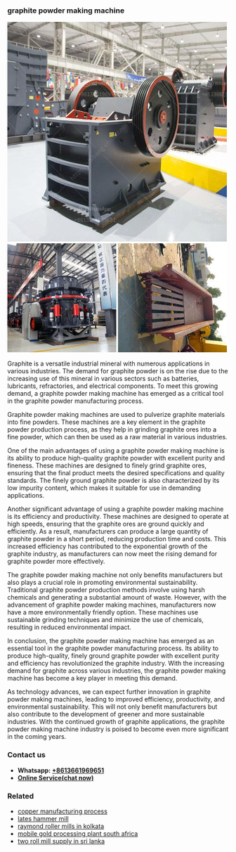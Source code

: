 <h3>graphite powder making machine</h3><img src='1704791595.jpg' alt=''><p>Graphite is a versatile industrial mineral with numerous applications in various industries. The demand for graphite powder is on the rise due to the increasing use of this mineral in various sectors such as batteries, lubricants, refractories, and electrical components. To meet this growing demand, a graphite powder making machine has emerged as a critical tool in the graphite powder manufacturing process.</p><p>Graphite powder making machines are used to pulverize graphite materials into fine powders. These machines are a key element in the graphite powder production process, as they help in grinding graphite ores into a fine powder, which can then be used as a raw material in various industries.</p><p>One of the main advantages of using a graphite powder making machine is its ability to produce high-quality graphite powder with excellent purity and fineness. These machines are designed to finely grind graphite ores, ensuring that the final product meets the desired specifications and quality standards. The finely ground graphite powder is also characterized by its low impurity content, which makes it suitable for use in demanding applications.</p><p>Another significant advantage of using a graphite powder making machine is its efficiency and productivity. These machines are designed to operate at high speeds, ensuring that the graphite ores are ground quickly and efficiently. As a result, manufacturers can produce a large quantity of graphite powder in a short period, reducing production time and costs. This increased efficiency has contributed to the exponential growth of the graphite industry, as manufacturers can now meet the rising demand for graphite powder more effectively.</p><p>The graphite powder making machine not only benefits manufacturers but also plays a crucial role in promoting environmental sustainability. Traditional graphite powder production methods involve using harsh chemicals and generating a substantial amount of waste. However, with the advancement of graphite powder making machines, manufacturers now have a more environmentally friendly option. These machines use sustainable grinding techniques and minimize the use of chemicals, resulting in reduced environmental impact.</p><p>In conclusion, the graphite powder making machine has emerged as an essential tool in the graphite powder manufacturing process. Its ability to produce high-quality, finely ground graphite powder with excellent purity and efficiency has revolutionized the graphite industry. With the increasing demand for graphite across various industries, the graphite powder making machine has become a key player in meeting this demand.</p><p>As technology advances, we can expect further innovation in graphite powder making machines, leading to improved efficiency, productivity, and environmental sustainability. This will not only benefit manufacturers but also contribute to the development of greener and more sustainable industries. With the continued growth of graphite applications, the graphite powder making machine industry is poised to become even more significant in the coming years.</p><h3>Contact us</h3><ul><li><strong>Whatsapp:&nbsp;<a href="https://wa.me/8613661969651">+8613661969651</a></strong></li><li><a href="https://swt.shibang-china.com/?git&amp;zhl&amp;graphite powder making machine"><strong>Online Service(chat now)</strong></a></li></ul><h3>Related</h3><ul><li><a href='copper manufacturing process.md'>copper manufacturing process</a></li><li><a href='lates hammer mill.md'>lates hammer mill</a></li><li><a href='raymond roller mills in kolkata.md'>raymond roller mills in kolkata</a></li><li><a href='mobile gold processing plant south africa.md'>mobile gold processing plant south africa</a></li><li><a href='two roll mill supply in sri lanka.md'>two roll mill supply in sri lanka</a></li></ul>